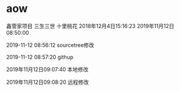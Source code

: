 # aow
鑫管家项目
三生三世
十里桃花
2018年12月4日15:16:23 
2019年11月12日08:50:00

 
2019-11-12 08:56:12 sourcetree修改
 
2019-11-12 08:57:20 githup
 

 2019年11月12日09:07:40  本地修改
 
2019年11月12日09:08:20 远程修改

